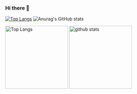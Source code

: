 ### Hi there 👋
[![Top Langs]()](https://github.com/anuraghazra/github-readme-stats)
![Anurag's GitHub stats]()

<p align="left"> 
  <img alt="Top Langs" height="200px" src="https://github-readme-stats.vercel.app/api/top-langs/?username=yuki00yossi&langs_count=8&theme=synthwave&show_icons=true&layout=compact" />
  <img alt="github stats" height="200px" src="https://github-readme-stats.vercel.app/api?username=yuki00yossi&theme=synthwave&count_private=true&show_icons=true" />
</p>
<!--
**yuki00yossi/yuki00yossi** is a ✨ _special_ ✨ repository because its `README.md` (this file) appears on your GitHub profile.

Here are some ideas to get you started:

- 🔭 I’m currently working on ...
- 🌱 I’m currently learning ...
- 👯 I’m looking to collaborate on ...
- 🤔 I’m looking for help with ...
- 💬 Ask me about ...
- 📫 How to reach me: ...
- 😄 Pronouns: ...
- ⚡ Fun fact: ...
-->

